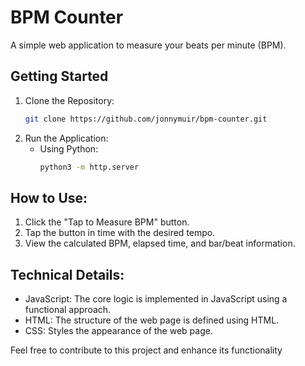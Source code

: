 # BPM Counter

A simple web application to measure your beats per minute (BPM).

## Getting Started

1. Clone the Repository:
   ```bash
   git clone https://github.com/jonnymuir/bpm-counter.git
   ```
2. Run the Application:
   - Using Python:
     ```bash
     python3 -m http.server
     ```

## How to Use:

1. Click the "Tap to Measure BPM" button.
2. Tap the button in time with the desired tempo.
3. View the calculated BPM, elapsed time, and bar/beat information.

## Technical Details:
- JavaScript: The core logic is implemented in JavaScript using a functional approach.
- HTML: The structure of the web page is defined using HTML.
- CSS: Styles the appearance of the web page.

Feel free to contribute to this project and enhance its functionality
